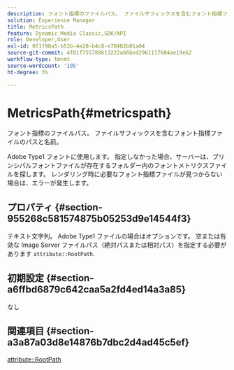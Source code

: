 ```yaml
---
description: フォント指標のファイルパス。 ファイルサフィックスを含むフォント指標ファイルのパスと名前。
solution: Experience Manager
title: MetricsPath
feature: Dynamic Media Classic,SDK/API
role: Developer,User
exl-id: 0f1f98a5-b53b-4e20-b4c8-e70482b01a04
source-git-commit: 4f81f755789613222a66bed2961117604ae19e62
workflow-type: tm+mt
source-wordcount: '105'
ht-degree: 3%

---
```


# MetricsPath{#metricspath}

フォント指標のファイルパス。 ファイルサフィックスを含むフォント指標ファイルのパスと名前。

Adobe Type1 フォントに使用します。 指定しなかった場合、サーバーは、プリンシパルフォントファイルが存在するフォルダー内のフォントメトリクスファイルを探します。 レンダリング時に必要なフォント指標ファイルが見つからない場合は、エラーが発生します。

## プロパティ {#section-955268c581574875b05253d9e14544f3}

テキスト文字列。 Adobe Type1 ファイルの場合はオプションです。 空または有効な Image Server ファイルパス（絶対パスまたは相対パス）を指定する必要があります `attribute::RootPath`.

## 初期設定 {#section-a6ffbd6879c642caa5a2fd4ed14a3a85}

なし

## 関連項目 {#section-a3a87a03d8e14876b7dbc2d4ad45c5ef}

[attribute::RootPath](/help/aem-is-ir-api/is-api/image-catalog/image-serving-api-ref/c-image-catalog-reference/c-attributes-reference/r-rootpath.md)
